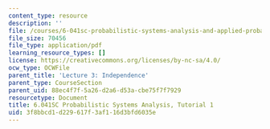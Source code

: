 ```yaml
---
content_type: resource
description: ''
file: /courses/6-041sc-probabilistic-systems-analysis-and-applied-probability-fall-2013/3f8bbcd1d229617f3af116d3bfd6035e_MIT6_041SCF13_tut01.pdf
file_size: 70456
file_type: application/pdf
learning_resource_types: []
license: https://creativecommons.org/licenses/by-nc-sa/4.0/
ocw_type: OCWFile
parent_title: 'Lecture 3: Independence'
parent_type: CourseSection
parent_uid: 88ec4f7f-5a26-d2a6-d53a-cbe75f7f7929
resourcetype: Document
title: 6.041SC Probabilistic Systems Analysis, Tutorial 1
uid: 3f8bbcd1-d229-617f-3af1-16d3bfd6035e
---
```

